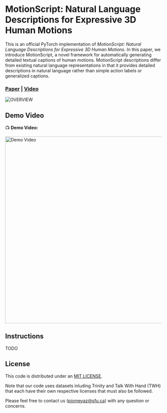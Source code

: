 # MotionScript: Natural Language Descriptions for Expressive 3D Human Motions



This is an official PyTorch implementation of _MotionScript: Natural Language Descriptions for Expressive 3D Human Motions_. In this paper, we introduce MotionScript, a novel framework for automatically generating detailed textual captions
of human motions. MotionScript descriptions differ from existing natural language representations in that it provides detailed descriptions in natural language rather than simple action labels or generalized captions.

### [Paper](https://arxiv.org/abs/2312.12634) | [Video](https://youtu.be/olrF_Vsx6tY?si=5Rbzx07MxvCoZ4oS)

![OVERVIEW](Figures/model.jpg)

## Demo Video

📺 **Demo Video:**

<a href="https://youtu.be/olrF_Vsx6tY?si=5Rbzx07MxvCoZ4oS">
  <img src="https://img.youtube.com/vi/olrF_Vsx6tY/0.jpg" alt="Demo Video" width="600">
</a>



## Instructions

TODO

## License

This code is distributed under an [MIT LICENSE](LICENSE).

Note that our code uses datasets inluding Trinity and Talk With Hand (TWH) that each have their own respective licenses that must also be followed.

Please feel free to contact us (pjomeyaz@sfu.ca) with any question or concerns.
